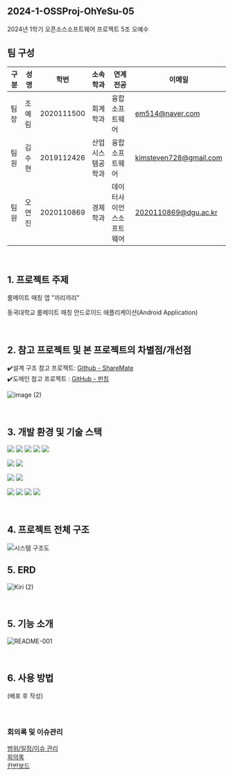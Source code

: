 ## 2024-1-OSSProj-OhYeSu-05
2024년 1학기 오픈소스소프트웨어 프로젝트 5조 오예수

## 팀 구성
구분 | 성명 | 학번 | 소속학과 | 연계전공 | 이메일
------|-------|-------|-------|-------|-------
팀장 | 조예림 | 2020111500 | 회계학과 | 융합소프트웨어 | em514@naver.com         
팀원 | 김수현 | 2019112426 | 산업시스템공학과 | 융합소프트웨어 | kimsteven728@gmail.com         
팀원 | 오연진 | 2020110869 | 경제학과 | 데이터사이언스소프트웨어 | 2020110869@dgu.ac.kr   

<br/>

## 1. 프로젝트 주제
룸메이트 매칭 앱 "끼리끼리"

동국대학교 룸메이트 매칭 안드로이드 애플리케이션(Android Application)

<br/>

## 2. 참고 프로젝트 및 본 프로젝트의 차별점/개선점
✔️설계 구조 참고 프로젝트: 
[Github - ShareMate](https://github.com/ShareMate)  
✔️도메인 참고 프로젝트 : 
[GitHub - 펀칭](https://github.com/CSID-DGU/2022-2-OSSP1-Exit-1)  

![image (2)](https://github.com/CSID-DGU/2024-1-OSSProj-OhYeSu-05/assets/143872214/f804a6ed-e79e-4093-a23a-be91b800586a) 

<br/>

## 3. 개발 환경 및 기술 스택 

<img src="https://img.shields.io/badge/MySQL-4479A1?style=for-the-badge&logo=MySQL&logoColor=white"> <img src="https://img.shields.io/badge/Django-092E20?style=for-the-badge&logo=Django&logoColor=white"> <img src="https://img.shields.io/badge/Andriod Studio-3DDC84?style=for-the-badge&logo=Andriod Studio&logoColor=white"> <img src="https://img.shields.io/badge/Kotlin-7F52FF?style=for-the-badge&logo=Kotlin&logoColor=white"> <img src="https://img.shields.io/badge/python-3776AB?style=for-the-badge&logo=python&logoColor=white">

<img src="https://img.shields.io/badge/Gradle-02303A?style=for-the-badge&logo=Gradle&logoColor=white"> <img src="https://img.shields.io/badge/amazon-FF9900?style=for-the-badge&logo=amazon&logoColor=white">

<img src="https://img.shields.io/badge/POSTMAN-FF6C37?style=for-the-badge&logo=POSTMAN&logoColor=white"> <img src="https://img.shields.io/badge/Retrofit-00B899?style=for-the-badge&logo=Retrofit&logoColor=white">

<img src="https://img.shields.io/badge/Github-181717?style=for-the-badge&logo=Github&logoColor=white"> <img src="https://img.shields.io/badge/Notion-000000?style=for-the-badge&logo=Notion&logoColor=white"> <img src="https://img.shields.io/badge/Slack-4A154B?style=for-the-badge&logo=Slack&logoColor=white"> <img src="https://img.shields.io/badge/Figma-F24E1E?style=for-the-badge&logo=Figma&logoColor=white">


<br/>

## 4. 프로젝트 전체 구조
![시스템 구조도](https://github.com/CSID-DGU/2024-1-OSSProj-OhYeSu-05/assets/143872214/bc6d45b7-436e-44be-81b9-0487dd78977d)  

## 5. ERD
![Kiri (2)](https://github.com/CSID-DGU/2024-1-OSSProj-OhYeSu-05/assets/143872214/bd28a217-6ed0-4875-9a4e-d42b7c7277b9)

<br/>

## 5. 기능 소개
![README-001](https://github.com/CSID-DGU/2024-1-OSSProj-OhYeSu-05/assets/143872214/b5b5acd9-d33c-422c-a8a4-c71c4d89f875)

<br/>

## 6. 사용 방법
(배포 후 작성)

<br/>


##
### 회의록 및 이슈관리 
[범위/일정/이슈 관리](https://github.com/CSID-DGU/2024-1-OSSProj-OhYeSu-05/blob/main/Doc/4_1_OSSProj_05_OhYeSu_%EB%B2%94%EC%9C%84_%EC%9D%BC%EC%A0%95_%EC%9D%B4%EC%8A%88%EA%B4%80%EB%A6%AC.md)
<br/>
[회의록](https://github.com/CSID-DGU/2024-1-OSSProj-OhYeSu-05/blob/main/Doc/4_2_OSSProj_05_OhYeSu_%ED%9A%8C%EC%9D%98%EB%A1%9D.md)
<br/>
[칸반보드](https://meadow-cast-ab6.notion.site/4ebfd02a62dd428aad0df3da42971d07?pvs=4)
